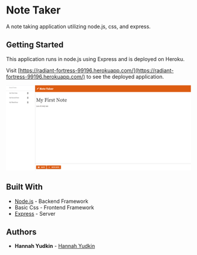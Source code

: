 # Note Taker
A note taking application utilizing node.js, css, and express.

## Getting Started
This application runs in node.js using Express and is deployed on Heroku.

Visit [https://radiant-fortress-99196.herokuapp.com/](https://radiant-fortress-99196.herokuapp.com/) to see the deployed application.

![Image of Application](https://github.com/jenniferkirwin/note-taker/blob/master/note-taker-app.png?raw=true)

## Built With

* [Node.js](https://nodejs.org/en/) - Backend Framework
* Basic Css - Frontend Framework
* [Express](https://www.npmjs.com/package/express) - Server

## Authors

* **Hannah Yudkin** - [Hannah Yudkin](https://github.com/HannahYudkin)
